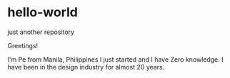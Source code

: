 # hello-world
just another repository

Greetings!

I'm Pe from Manila, Philippines I just started and I have Zero knowledge. I have been in the design industry for almost 20 years.
